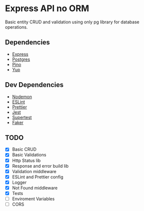 # Express API no ORM

Basic entity CRUD and validation using only pg library for database operations.

## Dependencies

- [Express](https://expressjs.com)
- [Postgres](https://node-postgres.com)
- [Pino](https://getpino.io)
- [Yup](https://github.com/jquense/yup)

## Dev Dependencies

- [Nodemon](https://nodemon.io)
- [ESLint](https://eslint.org)
- [Prettier](https://prettier.io)
- [Jest](https://jestjs.io/)
- [Supertest](https://www.npmjs.com/package/supertest)
- [Faker](https://github.com/Marak/faker.js)

## TODO

- [x] Basic CRUD
- [x] Basic Validations
- [x] Http Status lib
- [x] Response and error build lib
- [x] Validation middleware
- [x] ESLint and Prettier config
- [x] Logger
- [x] Not Found middleware
- [x] Tests
- [ ] Enviroment Variables
- [ ] CORS
